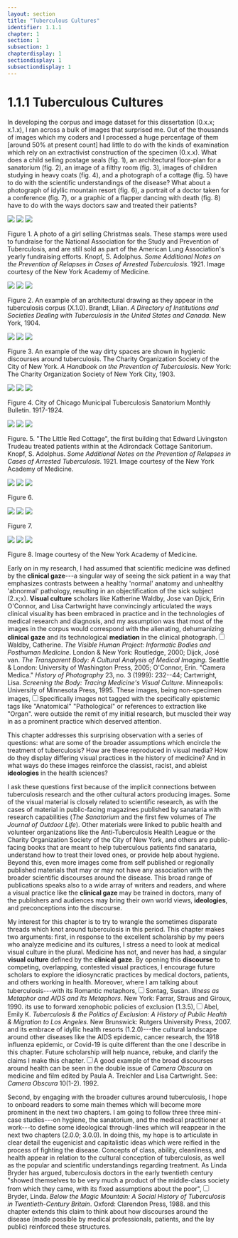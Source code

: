 ```yaml
---
layout: section
title: "Tuberculous Cultures"
identifier: 1.1.1
chapter: 1
section: 1
subsection: 1
chapterdisplay: 1
sectiondisplay: 1
subsectiondisplay: 1
---
```


# 1.1.1 Tuberculous Cultures

In developing the corpus and image dataset for this dissertation (0.x.x; x.1.x), I ran across a bulk of images that surprised me. <span class="opaque-lines">Out of the thousands of images which my coders and I processed a huge percentage of them [around 50% at present count] had little to do with the kinds of examination which rely on an extractivist construction of the specimen</span> (0.x.x). What does a <span class="opaque-lines">child selling postage seals </span>(fig. 1), an architectural floor-plan for a sanatorium (fig. 2), an image of a filthy room (fig. 3), <span class="opaque-lines"><span class="partial-lines">images of children studying in heavy coats</span></span> (fig. 4), and a photograph of a cottage (fig. 5) have to do with the scientific understandings of the disease? What about a photograph of idyllic mountain resort (fig. 6), a portrait of a doctor taken for a conference (fig. 7), or a graphic of a flapper dancing with death (fig. 8) <span class="partial-lines">have to do with the ways doctors saw and treated their patients</span>? 

<img id="Knopf_1922_0003_Cropped" class="opaque" src="{{ site.baseurl }}/assets/items/Knopf_1922_0003_Cropped_opaque.jpg">

<img id="Knopf_1922_0003_Cropped" class="transparent" src="{{ site.baseurl }}/assets/items/Knopf_1922_0003_Cropped.jpg">

<img id="-Knopf_1922_0003_Cropped" class="partially-opaque" src="{{ site.baseurl }}/assets/items/Knopf_1922_0003_Cropped_partial.jpg">

Figure 1. A photo of a girl selling Christmas seals. These stamps were used to fundraise for the National Association for the Study and Prevention of Tuberculosis, and are still sold as part of the American Lung Association's yearly fundraising efforts. Knopf, S. Adolphus. *Some Additional Notes on the Prevention of Relapses in Cases of Arrested Tuberculosis*. 1921. Image courtesy of the New York Academy of Medicine.

<img id="Brandt_ADirectoryofInstitutionsa_1904_106" class="opaque" src="{{ site.baseurl }}/assets/items/Brandt_ADirectoryofInstitutionsa_1904_106.jpg">

<img id="Brandt_ADirectoryofInstitutionsa_1904_106" class="transparent" src="{{ site.baseurl }}/assets/items/Brandt_ADirectoryofInstitutionsa_1904_106.jpg">

<img id="Brandt_ADirectoryofInstitutionsa_1904_106" class="partially-opaque" src="{{ site.baseurl }}/assets/items/Brandt_ADirectoryofInstitutionsa_1904_106.jpg">

Figure  2. An example of an architectural drawing as they appear in the tuberculosis corpus (X.1.0). Brandt, Lilian. *A Directory of Institutions and Societies Dealing with Tuberculosis in the United States and Canada*. New York, 1904.

<img id="CharityOrganiza_AHandbookonthePreventiono_1903_350" class="opaque" src="{{ site.baseurl }}/assets/items/CharityOrganiza_AHandbookonthePreventiono_1903_350.jpg">

<img id="CharityOrganiza_AHandbookonthePreventiono_1903_350" class="transparent" src="{{ site.baseurl }}/assets/items/CharityOrganiza_AHandbookonthePreventiono_1903_350.jpg">

<img id="CharityOrganiza_AHandbookonthePreventiono_1903_350" class="partially-opaque" src="{{ site.baseurl }}/assets/items/CharityOrganiza_AHandbookonthePreventiono_1903_350.jpg">

Figure 3. An example of the way dirty spaces are shown in hygienic discourses around tuberculosis. The Charity Organization Society of the City of New York. *A Handbook on the Prevention of Tuberculosis*. New York: The Charity Organization Society of New York City, 1903.

<img id="CharityOrganiza_AHandbookonthePreventiono_1903_350" class="opaque" src="{{ site.baseurl }}/assets/items/CityofChicagoMunicipalTub1-4_1917-1924_358_opaque.jpg">

<img id="CharityOrganiza_AHandbookonthePreventiono_1903_350" class="transparent" src="{{ site.baseurl }}/assets/items/CityofChicagoMunicipalTub1-4_1917-1924_358.jpg">

<img id="CharityOrganiza_AHandbookonthePreventiono_1903_350" class="partially-opaque" src="{{ site.baseurl }}/assets/items/CityofChicagoMunicipalTub1-4_1917-1924_358_partial.jpg">

Figure 4. City of Chicago Municipal Tuberculosis Sanatorium Monthly Bulletin. 1917-1924.

<img id="Knopf_1922_0001_Cropped" class="opaque" src="{{ site.baseurl }}/assets/items/Knopf_1922_0001_Cropped.jpg">

<img id="Knopf_1922_0001_Cropped" class="transparent" src="{{ site.baseurl }}/assets/items/Knopf_1922_0001_Cropped.jpg">

<img id="Knopf_1922_0001_Cropped" class="partially-opaque" src="{{ site.baseurl }}/assets/items/Knopf_1922_0001_Cropped.jpg">

Figure. 5. "The Little Red Cottage", the first building that Edward Livingston Trudeau treated patients within at the Adirondack Cottage Sanitorium. Knopf, S. Adolphus. *Some Additional Notes on the Prevention of Relapses in Cases of Arrested Tuberculosis*. 1921. Image courtesy of the New York Academy of Medicine.

<img id="TheBritishJournalofTuberc5_1911_61" class="opaque" src="{{ site.baseurl }}/assets/items/TheBritishJournalofTuberc5_1911_61.jpg">

<img id="TheBritishJournalofTuberc5_1911_61" class="transparent" src="{{ site.baseurl }}/assets/items/TheBritishJournalofTuberc5_1911_61.jpg">

<img id="TheBritishJournalofTuberc5_1911_61" class="partially-opaque" src="{{ site.baseurl }}/assets/items/TheBritishJournalofTuberc5_1911_61.jpg">

Figure 6.

<img id="AmericanIntlCongressonTB_1904_376" class="opaque" src="{{ site.baseurl }}/assets/items/AmericanIntlCongressonTB_1904_376.jpg">

<img id="AmericanIntlCongressonTB_1904_376" class="transparent" src="{{ site.baseurl }}/assets/items/AmericanIntlCongressonTB_1904_376.jpg">

<img id="AmericanIntlCongressonTB_1904_376" class="partially-opaque" src="{{ site.baseurl }}/assets/items/AmericanIntlCongressonTB_1904_376.jpg">

Figure 7.

<img id="Knopf_AlarmingIncrease_1927_p15" class="opaque" src="{{ site.baseurl }}/assets/items/Knopf_AlarmingIncrease_1927_p15.jpg">

<img id="Knopf_AlarmingIncrease_1927_p15" class="transparent" src="{{ site.baseurl }}/assets/items/Knopf_AlarmingIncrease_1927_p15.jpg">

<img id="Knopf_AlarmingIncrease_1927_p15" class="partially-opaque" src="{{ site.baseurl }}/assets/items/Knopf_AlarmingIncrease_1927_p15.jpg">

Figure 8. Image courtesy of the New York Academy of Medicine.

Early on in my research, I had assumed that scientific medicine was defined by the <span data-tooltip aria-haspopup="true" class="has-tip" data-disable-hover="false" tabindex="1" title="The clinical gaze is an ocular practice formulated in post-revolutionary France, and describes the way doctors are trained to see their patients. As described by Michel Foucault, doctors were trained to see symptoms of disease as aberrant phenomena, which could be noticed when imagined in relation to an idealized human anatomy."><b>clinical gaze</b></span>---a singular way of seeing the sick patient in a way that emphasizes contrasts between a healthy 'normal' anatomy and unhealthy 'abnormal' pathology, resulting in an objectification of the sick subject (2.x;x). <span data-tooltip aria-haspopup="true" class="has-tip" data-disable-hover="false" tabindex="1" title="Visual culture is an interdisciplinary field of research that examines the ways culture produces and enforces certain viewing practices. This field looks to understand how vision is itself dependent on different historical, ideological, and cultural assumptions."><b>Visual culture</b></span> scholars like Katherine Waldby, Jose van Djick, Erin O'Connor, and Lisa Cartwright have convincingly articulated the ways clinical visuality has been embraced in practice and in the technologies of medical research and diagnosis, and my assumption was that most of the images in the corpus would correspond with the alienating, dehumanizing <span data-tooltip aria-haspopup="true" class="has-tip" data-disable-hover="false" tabindex="1" title="The clinical gaze is an ocular practice formulated in post-revolutionary France, and describes the way doctors are trained to see their patients. As described by Michel Foucault, doctors were trained to see symptoms of disease as aberrant phenomena, which could be noticed when imagined in relation to an idealized human anatomy."><b>clinical gaze</b></span> and its technological <span data-tooltip aria-haspopup="true" class="has-tip" data-disable-hover="false" tabindex="1" title="Mediation, as I use it, refers to the technologies and practices that inscribe and describe phenomena or communicate messages. These are intermediary technologies which help index, and through that index, communicate knowledge between subjects."><b>mediation</b></span> in the clinical photograph.<label for="sn-1" class="margin-toggle sidenote-number"></label><input type="checkbox" id="sn-1" class="margin-toggle"><span class="sidenote">Waldby, Catherine. *The Visible Human Project: Informatic Bodies and Posthuman Medicine*. London & New York: Routledge, 2000; Dijck, José van. *The Transparent Body: A Cultural Analysis of Medical Imaging*. Seattle & London: University of Washington Press, 2005; O'Connor, Erin. "Camera Medica." *History of Photography* 23, no. 3 (1999): 232--44; Cartwright, Lisa. *Screening the Body: Tracing Medicine's Visual Culture*. Minneapolis: University of Minnesota Press, 1995.</span> These images, being non-specimen images,<label for="sn-2" class="margin-toggle sidenote-number"></label><input type="checkbox" id="sn-2" class="margin-toggle"><span class="sidenote">Specifically images not tagged with the specifically epistemic tags like "Anatomical" "Pathological" or references to extraction like "Organ".</span> were outside the remit of my initial research, but muscled their way in as a prominent practice which deserved attention.

This chapter addresses this surprising observation with a series of questions: what are some of the broader assumptions which encircle the treatment of tuberculosis? How are these reproduced in visual media? How do they display differing visual practices in the history of medicine? And in what ways do these images reinforce the classist, racist, and ableist <span data-tooltip aria-haspopup="true" class="has-tip" data-disable-hover="false" tabindex="1" title="Ideology refers to the implicitly assumed knowledge which is taken for granted in a given culture. My use of the term 'ideology' is informed by Louis Althusser's view of ideology as being inscribed by cultural and state actors, but I work to keep space in to understand that these ideologies are historical and cultural (and thus subject to change)."><b>ideologies</b></span> in the health sciences?

I ask these questions first because of the implicit connections between tuberculosis research and the other cultural actors producing images. Some of the visual material is closely related to scientific research, as with the cases of material in public-facing magazines published by sanataria with research capabilities (*The Sanatorium* and the first few volumes of *The Journal of Outdoor Life*). Other materials were linked to public health and volunteer organizations like the Anti-Tuberculosis Health League or the Charity Organization Society of the City of New York, and others are public-facing books that are meant to help tuberculous patients find sanataria, understand how to treat their loved ones, or provide help about hygiene. Beyond this, even more images come from self published or regionally published materials that may or may not have any association with the broader scientific discourses around the disease.  This broad range of publications speaks also to a wide array of writers and readers, and where a visual practice like the <span data-tooltip aria-haspopup="true" class="has-tip" data-disable-hover="false" tabindex="1" title="The clinical gaze is an ocular practice formulated in post-revolutionary France, and describes the way doctors are trained to see their patients. As described by Michel Foucault, doctors were trained to see symptoms of disease as aberrant phenomena, which could be noticed when imagined in relation to an idealized human anatomy."><b>clinical gaze</b></span> may be trained in doctors, many of the publishers and audiences may bring their own world views, <span data-tooltip aria-haspopup="true" class="has-tip" data-disable-hover="false" tabindex="1" title="Ideology refers to the implicitly assumed knowledge which is taken for granted in a given culture. My use of the term 'ideology' is informed by Louis Althusser's view of ideology as being inscribed by cultural and state actors, but I work to keep space in to understand that these ideologies are historical and cultural (and thus subject to change)."><b>ideologies</b></span>, and preconceptions into the discourse.

My interest for this chapter is to try to wrangle the sometimes disparate threads which knot around tuberculosis in this period. This chapter makes two arguments: first, in response to the excellent scholarship by my peers who analyze medicine and its cultures, I stress a need to look at medical visual culture in the plural. Medicine has not, and never has had, a singular <span data-tooltip aria-haspopup="true" class="has-tip" data-disable-hover="false" tabindex="1" title="Visual culture is an interdisciplinary field of research that examines the ways culture produces and enforces certain viewing practices. This field looks to understand how vision is itself dependent on different historical, ideological, and cultural assumptions."><b>visual culture</b></span> defined by the <span data-tooltip aria-haspopup="true" class="has-tip" data-disable-hover="false" tabindex="1" title="The clinical gaze is an ocular practice formulated in post-revolutionary France, and describes the way doctors are trained to see their patients. As described by Michel Foucault, doctors were trained to see symptoms of disease as aberrant phenomena, which could be noticed when imagined in relation to an idealized human anatomy."><b>clinical gaze</b></span>. By opening this <span data-tooltip aria-haspopup="true" class="has-tip" data-disable-hover="false" tabindex="1" title="I use discourse to refer to the academic conversations happening between scientists and the ways this informs other subject's knowledge of certain phenomena. Discourse here is indebted to Michel Foucault's conception of power, as being built from the disciplinary conversations and the desire to make natural phenomena fit within the assumed metrics by which that phenomena was measured."><b>discourse</b></span> to competing, overlapping, contested visual practices, I encourage future scholars to explore the idiosyncratic practices by medical doctors, patients, and others working in health. Moreover, where I am talking about tuberculosis---with its Romantic metaphors,<label for="sn-3" class="margin-toggle sidenote-number"></label><input type="checkbox" id="sn-3" class="margin-toggle"><span class="sidenote">Sontag, Susan. *Illness as Metaphor and AIDS and Its Metaphors*. New York: Farrar, Straus and Giroux, 1990.</span>  its use to forward xenophobic policies of exclusion (1.3.5),<label for="sn-4" class="margin-toggle sidenote-number"></label><input type="checkbox" id="sn-4" class="margin-toggle"><span class="sidenote">Abel, Emily K. *Tuberculosis & the Politics of Exclusion: A History of Public Health & Migration to Los Angeles*. New Brunswick: Rutgers University Press, 2007.</span> and its embrace of idyllic health resorts (1.2.0)---the cultural landscape around other diseases like the AIDS epidemic, cancer research, the 1918 influenza epidemic, or Covid-19 is quite different than the one I describe in this chapter. Future scholarship will help nuance, rebuke, and clarify the claims I make this chapter.<label for="sn-5" class="margin-toggle sidenote-number"></label><input type="checkbox" id="sn-5" class="margin-toggle"><span class="sidenote">A good example of the broad discourses around health can be seen in the double issue of *Camera Obscura* on medicine and film edited by Paula A. Treichler and Lisa Cartwright. See: *Camera Obscura* 10(1-2). 1992.</span> 

Second, by engaging with the broader cultures around tuberculosis, I hope to onboard readers to some main themes which will become more prominent in the next two chapters. I am going to follow three three mini-case studies---on hygiene, the sanatorium, and the medical practitioner at work---to define some ideological through-lines which will reappear in the next two chapters (2.0.0; 3.0.0). In doing this, my hope is to articulate in clear detail the eugenicist and capitalistic ideas which were reified in the process of fighting the disease. Concepts of class, ability, cleanliness, and health appear in relation to the cultural conception of tuberculosis, as well as the popular and scientific understandings regarding treatment. As Linda Bryder has argued, tuberculosis doctors in the early twentieth century "showed themselves to be very much a product of the middle-class society from which they came, with its fixed assumptions about the poor",<label for="sn-6" class="margin-toggle sidenote-number"></label><input type="checkbox" id="sn-6" class="margin-toggle"><span class="sidenote">Bryder, Linda. *Below the Magic Mountain: A Social History of Tuberculosis in Twentieth-Century Britain*. Oxford: Clarendon Press, 1988.</span> and this chapter extends this claim to think about how discourses around the disease (made possible by medical professionals, patients, and the lay public) reinforced these structures.

<script>
  // Function to show elements based on class
  function showElements(className) {
    const elements = document.querySelectorAll('.' + className);
    elements.forEach(element => {
      element.style.display = 'block';
    });
  }
 
  // Function to hide elements based on class
  function hideElements(className) {
    const elements = document.querySelectorAll('.' + className);
    elements.forEach(element => {
      element.style.display = 'none';
    });
  }
 
  // Function to apply text styling
  function applyTextStyling(opaque, transparent, partiallyOpaque) {
    const opaqueSpans = document.querySelectorAll('.opaque-lines');
    const partialSpans = document.querySelectorAll('.partial-lines');
 
    opaqueSpans.forEach(span => {
      span.style.backgroundColor = opaque ? 'black' : 'transparent';
      span.style.color = opaque ? 'black' : 'inherit';
    });
 
    partialSpans.forEach(span => {
      span.style.textDecoration = partiallyOpaque ? 'line-through' : 'none';
    });
  }
 
  // Event listeners for image buttons
  document.getElementById('opaqueBtn').addEventListener('click', function() {
    showElements('opaque');
    hideElements(['transparent', 'partially-opaque']);
    applyTextStyling(true, false, false);
  });
 
  document.getElementById('transparentBtn').addEventListener('click', function() {
    showElements('transparent');
    hideElements(['opaque', 'partially-opaque']);
    applyTextStyling(false, true, false);
  });
 
  document.getElementById('partialBtn').addEventListener('click', function() {
    showElements('partially-opaque');
    hideElements(['opaque', 'transparent']);
    applyTextStyling(false, false, true);
  });
</script>